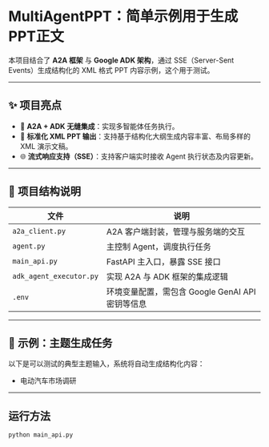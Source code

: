 # MultiAgentPPT：简单示例用于生成PPT正文

本项目结合了 **A2A 框架** 与 **Google ADK 架构**，通过 SSE（Server-Sent Events）生成结构化的 XML 格式 PPT 内容示例，这个用于测试。

---

## ✨ 项目亮点

* 🔗 **A2A + ADK 无缝集成**：实现多智能体任务执行。
* 📄 **标准化 XML PPT 输出**：支持基于结构化大纲生成内容丰富、布局多样的 XML 演示文稿。
* 🌐 **流式响应支持（SSE）**：支持客户端实时接收 Agent 执行状态及内容更新。

---

## 📂 项目结构说明

| 文件                      | 说明                                |
| ----------------------- | --------------------------------- |
| `a2a_client.py`         | A2A 客户端封装，管理与服务端的交互               |
| `agent.py`              | 主控制 Agent，调度执行任务                  |
| `main_api.py`           | FastAPI 主入口，暴露 SSE 接口             |
| `adk_agent_executor.py` | 实现 A2A 与 ADK 框架的集成逻辑              |
| `.env`                  | 环境变量配置，需包含 Google GenAI API 密钥等信息 |

---

## 📌 示例：主题生成任务

以下是可以测试的典型主题输入，系统将自动生成结构化内容：

* 电动汽车市场调研

---

## 运行方法
```
python main_api.py
```